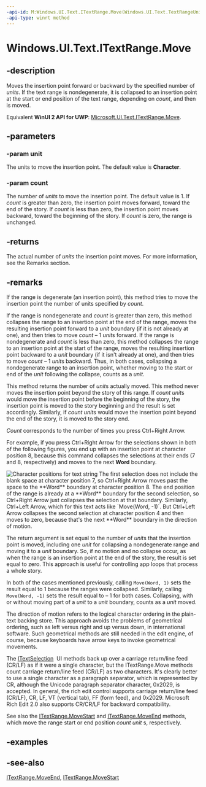 ```yaml
---
-api-id: M:Windows.UI.Text.ITextRange.Move(Windows.UI.Text.TextRangeUnit,System.Int32)
-api-type: winrt method
---
```


<!-- Method syntax
public int Move(Windows.UI.Text.TextRangeUnit unit, System.Int32 count)
-->

# Windows.UI.Text.ITextRange.Move

## -description
Moves the insertion point forward or backward by the specified number of *units*. If the text range is nondegenerate, it is collapsed to an insertion point at the start or end position of the text range, depending on *count*, and then is moved.

Equivalent **WinUI 2 API for UWP**: [Microsoft.UI.Text.ITextRange.Move](/windows/winui/api/microsoft.ui.text.itextrange.move).

## -parameters
### -param unit
The units to move the insertion point. The default value is **Character**.

### -param count
The number of *units* to move the insertion point. The default value is 1. If *count* is greater than zero, the insertion point moves forward, toward the end of the story. If *count* is less than zero, the insertion point moves backward, toward the beginning of the story. If *count* is zero, the range is unchanged.

## -returns
The actual number of *units* the insertion point moves. For more information, see the Remarks section.

## -remarks
If the range is degenerate (an insertion point), this method tries to move the insertion point the number of units specified by *count*.

If the range is nondegenerate and *count* is greater than zero, this method collapses the range to an insertion point at the end of the range, moves the resulting insertion point forward to a *unit* boundary (if it is not already at one), and then tries to move *count*  – 1 *unit*s forward. If the range is nondegenerate and *count* is less than zero, this method collapses the range to an insertion point at the start of the range, moves the resulting insertion point backward to a *unit* boundary (if it isn't already at one), and then tries to move *count*  – 1 *unit*s backward. Thus, in both cases, collapsing a nondegenerate range to an insertion point, whether moving to the start or end of the *unit* following the collapse, counts as a *unit*.

This method returns the number of *unit*s actually moved. This method never moves the insertion point beyond the story of this range. If *count*  *unit*s would move the insertion point before the beginning of the story, the insertion point is moved to the story beginning and the result is set accordingly. Similarly, if *count*  *unit*s would move the insertion point beyond the end of the story, it is moved to the story end.

*Count* corresponds to the number of times you press Ctrl+Right Arrow.

For example, if you press Ctrl+Right Arrow for the selections shown in both of the following figures, you end up with an insertion point at character position 8, because this command collapses the selections at their ends (7 and 8, respectively) and moves to the next **Word** boundary.

<img alt="Character positions for text string" src="images/textpos3.png" />
The first selection does not include the blank space at character position 7, so Ctrl+Right Arrow moves past the space to the **Word** boundary at character position 8. The end position of the range is already at a **Word** boundary for the second selection, so Ctrl+Right Arrow just collapses the selection at that boundary. Similarly, Ctrl+Left Arrow, which for this text acts like `Move(Word, -1)`. But Ctrl+Left Arrow collapses the second selection at character position 4 and then moves to zero, because that's the next **Word** boundary in the direction of motion.

The return argument is set equal to the number of *unit*s that the insertion point is moved, including one *unit* for collapsing a nondegenerate range and moving it to a *unit* boundary. So, if no motion and no collapse occur, as when the range is an insertion point at the end of the story, the result is set equal to zero. This approach is useful for controlling app loops that process a whole story.

In both of the cases mentioned previously, calling `Move(Word, 1)` sets the result equal to 1 because the ranges were collapsed. Similarly, calling `Move(Word, -1)` sets the result equal to – 1 for both cases. Collapsing, with or without moving part of a *unit* to a *unit* boundary, counts as a *unit* moved.

The direction of motion refers to the logical character ordering in the plain-text backing store. This approach avoids the problems of geometrical ordering, such as left versus right and up versus down, in international software. Such geometrical methods are still needed in the edit engine, of course, because keyboards have arrow keys to invoke geometrical movements.

The [ITextSelection](itextselection.md)  UI methods back up over a carriage return/line feed (CR/LF) as if it were a single character, but the ITextRange.Move methods count carriage return/line feed (CR/LF) as two characters. It's clearly better to use a single character as a paragraph separator, which is represented by CR, although the Unicode paragraph separator character, 0x2029, is accepted. In general, the rich edit control supports carriage return/line feed (CR/LF), CR, LF, VT (vertical tab), FF (form feed), and 0x2029. Microsoft Rich Edit 2.0 also supports CR/CR/LF for backward compatibility.

See also the [ITextRange.MoveStart](itextrange_movestart_65838126.md) and [ITextRange.MoveEnd](itextrange_moveend_1212634036.md) methods, which move the range start or end position *count*  *unit* s, respectively.

## -examples

## -see-also
[ITextRange.MoveEnd](itextrange_moveend_1212634036.md), [ITextRange.MoveStart](itextrange_movestart_65838126.md)
